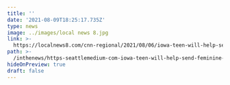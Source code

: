 ```yaml
---
title: ''
date: '2021-08-09T18:25:17.735Z'
type: news
image: ../images/local news 8.jpg
link: >-
  https://localnews8.com/cnn-regional/2021/08/06/iowa-teen-will-help-send-feminine-hygiene-products-to-kenya/
path: >-
  /inthenews/https-seattlemedium-com-iowa-teen-will-help-send-feminine-hygiene-products-to-kenya-
hideOnPreview: true
draft: false
---
```

